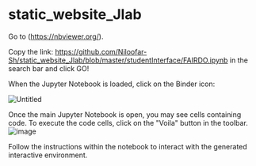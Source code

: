 # static_website_Jlab

Go to (https://nbviewer.org/).

Copy the link: https://github.com/Niloofar-Sh/static_website_Jlab/blob/master/studentInterface/FAIRDO.ipynb in the search bar and click GO!

When the Jupyter Notebook is loaded, click on the Binder icon:

![Untitled](https://github.com/Niloofar-Sh/static_website_Jlab/assets/52058595/f407b983-c8af-4f77-8c12-5795415cd928)


Once the main Jupyter Notebook is open, you may see cells containing code.
To execute the code cells, click on the "Voila" button in the toolbar.
![image](https://github.com/Niloofar-Sh/static_website_Jlab/assets/52058595/c6e914d2-310f-41ee-bd63-d9700441f7ea)

Follow the instructions within the notebook to interact with the generated interactive environment.
